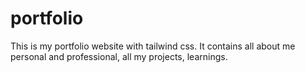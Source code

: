 # portfolio
This is my portfolio website with tailwind css. It contains all about me personal and professional, all my projects, learnings.
